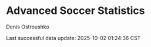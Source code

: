 # Advanced Soccer Statistics
Denis Ostroushko

<!-- gfm -->

Last successful data update: 2025-10-02 01:24:36 CST
